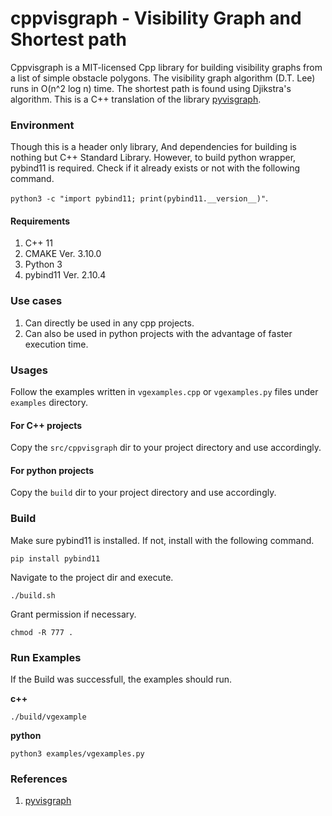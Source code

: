 <!--
The MIT License (MIT)

Copyright (c) 2023 MIEA MD EMON 
https://github.com/emranemon

Permission is hereby granted, free of charge, to any person obtaining a copy
of this software and associated documentation files (the "Software"), to deal
in the Software without restriction, including without limitation the rights
to use, copy, modify, merge, publish, distribute, sublicense, and/or sell
copies of the Software, and to permit persons to whom the Software is
furnished to do so, subject to the following conditions:

The above copyright notice and this permission notice shall be included in all
copies or substantial portions of the Software.

THE SOFTWARE IS PROVIDED "AS IS", WITHOUT WARRANTY OF ANY KIND, EXPRESS OR
IMPLIED, INCLUDING BUT NOT LIMITED TO THE WARRANTIES OF MERCHANTABILITY,
FITNESS FOR A PARTICULAR PURPOSE AND NONINFRINGEMENT. IN NO EVENT SHALL THE
AUTHORS OR COPYRIGHT HOLDERS BE LIABLE FOR ANY CLAIM, DAMAGES OR OTHER
LIABILITY, WHETHER IN AN ACTION OF CONTRACT, TORT OR OTHERWISE, ARISING FROM,
OUT OF OR IN CONNECTION WITH THE SOFTWARE OR THE USE OR OTHER DEALINGS IN THE
SOFTWARE.
-->

# cppvisgraph - Visibility Graph and Shortest path
Cppvisgraph is a MIT-licensed Cpp library for building visibility graphs from a list of simple obstacle polygons. The visibility graph algorithm (D.T. Lee) runs in O(n^2 log n) time. The shortest path is found using Djikstra's algorithm. This is a C++ translation of the library 
[pyvisgraph](https://github.com/TaipanRex/pyvisgraph/tree/master).
### Environment
Though this is a header only library, And dependencies for building is nothing but C++ Standard Library. 
However, to build python wrapper, pybind11 is required. Check if it already exists or not with the following command.

`python3 -c "import pybind11; print(pybind11.__version__)"`.
#### Requirements
1. C++ 11
2. CMAKE Ver. 3.10.0
3. Python 3
4. pybind11 Ver. 2.10.4
### Use cases
1. Can directly be used in any cpp projects. 
2. Can also be used in python projects with the advantage of faster execution time.
### Usages
Follow the examples written in `vgexamples.cpp` or `vgexamples.py` files under `examples` directory.
#### For C++ projects
Copy the `src/cppvisgraph` dir to your project directory and use accordingly.
#### For python projects
Copy the `build` dir to your project directory and use accordingly.
### Build
Make sure pybind11 is installed. If not, install with the following command.
```
pip install pybind11
```
Navigate to the project dir and execute.
```
./build.sh
```
Grant permission if necessary.
```
chmod -R 777 .
```
### Run Examples
If the Build was successfull, the examples should run.

**c++**
```
./build/vgexample
```
**python**
```
python3 examples/vgexamples.py
```
### References
1. [pyvisgraph](https://github.com/TaipanRex/pyvisgraph/tree/master)